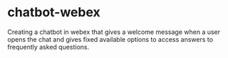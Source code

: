 # chatbot-webex
Creating a chatbot in webex that gives a welcome message when a user opens the chat and gives fixed available options to access answers to frequently asked questions.
